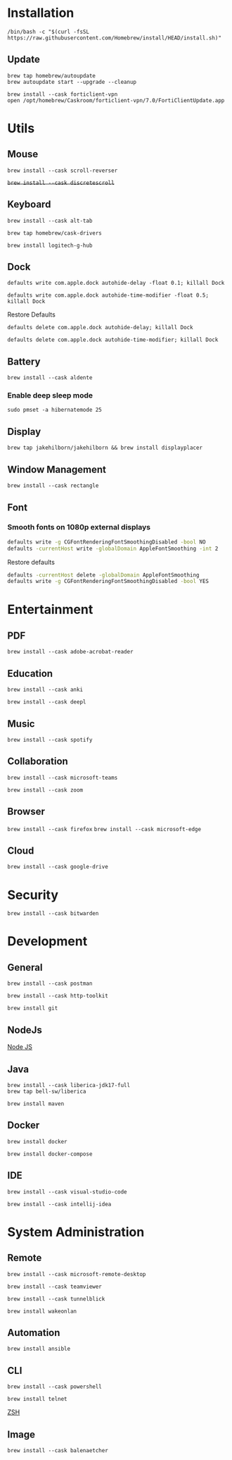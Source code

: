 # Installation

`/bin/bash -c "$(curl -fsSL https://raw.githubusercontent.com/Homebrew/install/HEAD/install.sh)"`

## Update

```shell
brew tap homebrew/autoupdate
brew autoupdate start --upgrade --cleanup
```

```shell
brew install --cask forticlient-vpn
open /opt/homebrew/Caskroom/forticlient-vpn/7.0/FortiClientUpdate.app
```

# Utils

## Mouse

`brew install --cask scroll-reverser`

<s>`brew install --cask discretescroll`</s>

## Keyboard

`brew install --cask alt-tab`

`brew tap homebrew/cask-drivers`

`brew install logitech-g-hub`

## Dock

`defaults write com.apple.dock autohide-delay -float 0.1; killall Dock`

`defaults write com.apple.dock autohide-time-modifier -float 0.5; killall Dock`

Restore Defaults

`defaults delete com.apple.dock autohide-delay; killall Dock`

`defaults delete com.apple.dock autohide-time-modifier; killall Dock`

## Battery

`brew install --cask aldente`

### Enable deep sleep mode

`sudo pmset -a hibernatemode 25`

## Display

`brew tap jakehilborn/jakehilborn && brew install displayplacer`

## Window Management

`brew install --cask rectangle`

## Font

### Smooth fonts on 1080p external displays

```bash
defaults write -g CGFontRenderingFontSmoothingDisabled -bool NO
defaults -currentHost write -globalDomain AppleFontSmoothing -int 2
```

Restore defaults

```bash
defaults -currentHost delete -globalDomain AppleFontSmoothing
defaults write -g CGFontRenderingFontSmoothingDisabled -bool YES
```


# Entertainment

## PDF

`brew install --cask adobe-acrobat-reader`

## Education

`brew install --cask anki`

`brew install --cask deepl`

## Music

`brew install --cask spotify`

## Collaboration

`brew install --cask microsoft-teams`

`brew install --cask zoom`

## Browser

`brew install --cask firefox`
`brew install --cask microsoft-edge`

## Cloud

`brew install --cask google-drive`

# Security

`brew install --cask bitwarden`

# Development

## General

`brew install --cask postman`

`brew install --cask http-toolkit`

`brew install git`

## NodeJs

[Node JS](../linux/apt/nodejs.md)

## Java

```shell
brew install --cask liberica-jdk17-full
brew tap bell-sw/liberica
```

`brew install maven`

## Docker

`brew install docker`

`brew install docker-compose`

## IDE

`brew install --cask visual-studio-code`

`brew install --cask intellij-idea`

# System Administration

## Remote

`brew install --cask microsoft-remote-desktop`

`brew install --cask teamviewer`

`brew install --cask tunnelblick`

`brew install wakeonlan`

## Automation

`brew install ansible`

## CLI

`brew install --cask powershell`

`brew install telnet`

[ZSH](../linux/apt/zsh.md)

## Image

`brew install --cask balenaetcher`
